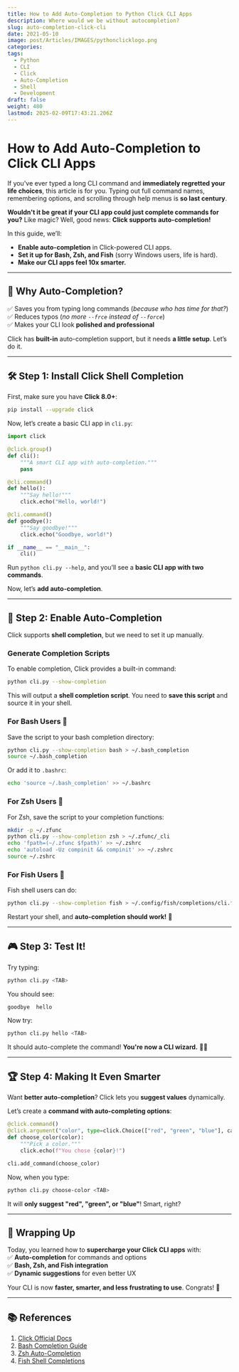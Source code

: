 ```yaml
---
title: How to Add Auto-Completion to Python Click CLI Apps
description: Where would we be without autocompletion?
slug: auto-completion-click-cli
date: 2021-05-10
image: post/Articles/IMAGES/pythonclicklogo.png
categories: 
tags:
  - Python
  - CLI
  - Click
  - Auto-Completion
  - Shell
  - Development
draft: false
weight: 480
lastmod: 2025-02-09T17:43:21.206Z
---
```

# How to Add Auto-Completion to Click CLI Apps

If you've ever typed a long CLI command and **immediately regretted your life choices**, this article is for you. Typing out full command names, remembering options, and scrolling through help menus is **so last century**.

**Wouldn't it be great if your CLI app could just complete commands for you?** Like magic? Well, good news: **Click supports auto-completion!**

In this guide, we’ll:

* **Enable auto-completion** in Click-powered CLI apps.
* **Set it up for Bash, Zsh, and Fish** (sorry Windows users, life is hard).
* **Make our CLI apps feel 10x smarter.**

***

## 🎯 Why Auto-Completion?

✅ Saves you from typing long commands (*because who has time for that?*)\
✅ Reduces typos (*no more `--frce` instead of `--force`*)\
✅ Makes your CLI look **polished and professional**

Click has **built-in** auto-completion support, but it needs **a little setup**. Let’s do it.

***

## 🛠 Step 1: Install Click Shell Completion

First, make sure you have **Click 8.0+**:

```sh
pip install --upgrade click
```

Now, let’s create a basic CLI app in `cli.py`:

```python
import click

@click.group()
def cli():
    """A smart CLI app with auto-completion."""
    pass

@cli.command()
def hello():
    """Say hello!"""
    click.echo("Hello, world!")

@cli.command()
def goodbye():
    """Say goodbye!"""
    click.echo("Goodbye, world!")

if __name__ == "__main__":
    cli()
```

Run `python cli.py --help`, and you’ll see a **basic CLI app with two commands**.

Now, let’s **add auto-completion**.

***

## 🔧 Step 2: Enable Auto-Completion

Click supports **shell completion**, but we need to set it up manually.

### **Generate Completion Scripts**

To enable completion, Click provides a built-in command:

```sh
python cli.py --show-completion
```

This will output a **shell completion script**. You need to **save this script** and source it in your shell.

### **For Bash Users** 🐧

Save the script to your bash completion directory:

```sh
python cli.py --show-completion bash > ~/.bash_completion
source ~/.bash_completion
```

Or add it to `.bashrc`:

```sh
echo 'source ~/.bash_completion' >> ~/.bashrc
```

### **For Zsh Users** 🦄

For Zsh, save the script to your completion functions:

```sh
mkdir -p ~/.zfunc
python cli.py --show-completion zsh > ~/.zfunc/_cli
echo 'fpath=(~/.zfunc $fpath)' >> ~/.zshrc
echo 'autoload -Uz compinit && compinit' >> ~/.zshrc
source ~/.zshrc
```

### **For Fish Users** 🐠

Fish shell users can do:

```sh
python cli.py --show-completion fish > ~/.config/fish/completions/cli.fish
```

Restart your shell, and **auto-completion should work!** 🎉

***

## 🎮 Step 3: Test It!

Try typing:

```sh
python cli.py <TAB>
```

You should see:

```
goodbye  hello
```

Now try:

```sh
python cli.py hello <TAB>
```

It should auto-complete the command! **You're now a CLI wizard.** 🧙‍♂️

***

## 🏆 Step 4: Making It Even Smarter

Want **better auto-completion**? Click lets you **suggest values** dynamically.

Let’s create a **command with auto-completing options**:

```python
@click.command()
@click.argument("color", type=click.Choice(["red", "green", "blue"], case_sensitive=False))
def choose_color(color):
    """Pick a color."""
    click.echo(f"You chose {color}!")

cli.add_command(choose_color)
```

Now, when you type:

```sh
python cli.py choose-color <TAB>
```

It will **only suggest "red", "green", or "blue"**! Smart, right?

***

## 🎉 Wrapping Up

Today, you learned how to **supercharge your Click CLI apps** with:\
✅ **Auto-completion** for commands and options\
✅ **Bash, Zsh, and Fish integration**\
✅ **Dynamic suggestions** for even better UX

Your CLI is now **faster, smarter, and less frustrating to use**. Congrats! 🎊

<!-- 
---

## 💡 Ideas for Future Articles

- **"How to Build a Full CLI App with Click and SQLite"**  
- **"Creating a Beautiful CLI Dashboard with Rich"**  
- **"Adding Logging and Debugging to Click CLI Apps"**  
-->

***

## 📚 References

1. [Click Official Docs](https://click.palletsprojects.com/)
2. [Bash Completion Guide](https://www.gnu.org/software/bash/manual/bash.html#Programmable-Completion)
3. [Zsh Auto-Completion](https://zsh.sourceforge.io/Doc/Release/Completion-System.html)
4. [Fish Shell Completions](https://fishshell.com/docs/current/completions.html)
